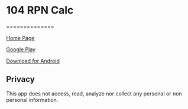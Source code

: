 # 104 RPN Calc
==============

[Home Page](http://civyshk.github.io/rpncalc104k/)

[Google Play](https://play.google.com/store/apps/details?id=net.project104.civyshkrpncalc)

[Download for Android](<https://github.com/civyshk/rpncalc104k/blob/master/app/rpncalc104k%20(13%20v3.0.0).apk>)

## Privacy

This app does not access, read, analyze nor collect any personal or non personal information.
